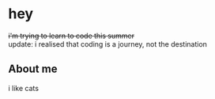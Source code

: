 # hey

~~i'm trying to learn to code this summer~~ <br>
update: i realised that coding is a journey, not the destination

## About me

i like cats
